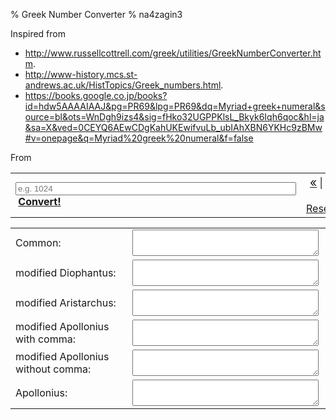 % Greek Number Converter
% na4zagin3

<script src="https://peterolson.github.com/BigInteger.js/BigInteger.min.js"></script>
<script src="greeknumeral.js"/>

<script>
</script>

Inspired from

- <http://www.russellcottrell.com/greek/utilities/GreekNumberConverter.htm>.
- <http://www-history.mcs.st-andrews.ac.uk/HistTopics/Greek_numbers.html>.
- <https://books.google.co.jp/books?id=hdw5AAAAIAAJ&pg=PR69&lpg=PR69&dq=Myriad+greek+numeral&source=bl&ots=WnDgh9izs4&sig=fHko32UGPPKlsL_Bkyk6Iqh6qoc&hl=ja&sa=X&ved=0CEYQ6AEwCDgKahUKEwifvuLb_ubIAhXBN6YKHc9zBMw#v=onepage&q=Myriad%20greek%20numeral&f=false>

From 
<form name="theForm" onSubmit="convert(); return false" action="">
<table border=0 cellPadding=0 cellSpacing=5 width="100%">
<tr><td><input type="text" name="theNumber" size="53" placeholder="e.g. 1024"/>&nbsp;<a href="javascript:;" onClick="convert(); return false"><b>Convert!</b></a></td>
<td align="right"><a href="javascript:;" onClick="inc(-1); return false"><big>«</big></a> | <a href="javascript:;" onClick="inc(1); return false"><big>»</big></a> | <a href="javascript:;" onClick="rst(); return false">Reset</a></td></tr>
</table>
<table border=0 cellPadding=0 cellSpacing=5 width="100%">
<tr>
<td>
Common:
</td>
<td>
<textarea name="normal" class="greek" cols=80 rows=2 readOnly style="width: 99%; overflow: visible; padding: 5px"></textarea>
</td>
</tr>
<tr>
<td>
modified Diophantus:
</td>
<td>
<textarea name="Diophantus" class="greek" cols=80 rows=2 readOnly style="width: 99%; overflow: visible; padding: 5px"></textarea>
</td>
</tr>
<tr>
<td>
modified Aristarchus:
</td>
<td>
<textarea name="Aristarchus" class="greek" cols=80 rows=2 readOnly style="width: 99%; overflow: visible; padding: 5px"></textarea>
</td>
</tr>
<td>
modified Apollonius with comma:
</td>
<td>
<textarea name="ApolloniusA" class="greek" cols=80 rows=2 readOnly style="width: 99%; overflow: visible; padding: 5px"></textarea>
</td>
</tr>
</tr>
<tr>
<td>
modified Apollonius without comma:
</td>
<td>
<textarea name="ApolloniusB" class="greek" cols=80 rows=2 readOnly style="width: 99%; overflow: visible; padding: 5px"></textarea>
</td>
</tr>
<tr>
<td>
Apollonius:
</td>
<td>
<textarea name="ApolloniusC" class="greek" cols=80 rows=2 readOnly style="width: 99%; overflow: visible; padding: 5px"></textarea>
</td>
</tr>
</table>



</form>




